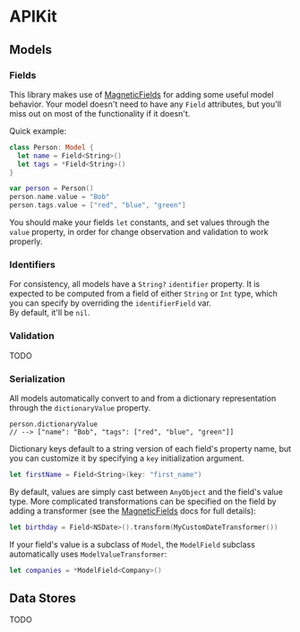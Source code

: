 # APIKit

## Models

### Fields

This library makes use of [MagneticFields](https://github.com/sadawi/MagneticFields) for 
adding some useful model behavior.  Your model doesn't need to have any `Field` attributes, but you'll miss out 
on most of the functionality if it doesn't.

Quick example:

```swift
class Person: Model {
  let name = Field<String>()
  let tags = *Field<String>()
}

var person = Person()
person.name.value = "Bob"
person.tags.value = ["red", "blue", "green"]
```

You should make your fields `let` constants, and set values through the `value` property, in order for change observation 
and validation to work properly.


### Identifiers

For consistency, all models have a `String?` `identifier` property.  It is expected to be computed from a field 
of either `String` or `Int` type, which you can specify by overriding the `identifierField` var.  
By default, it'll be `nil`.

### Validation

TODO

### Serialization

All models automatically convert to and from a dictionary representation through the `dictionaryValue` property.

```
person.dictionaryValue
// --> ["name": "Bob", "tags": ["red", "blue", "green"]]
```

Dictionary keys default to a string version of each field's property name, but you can customize it by specifying a 
`key` initialization argument.  

```swift
let firstName = Field<String>(key: "first_name")
```

By default, values are simply cast between `AnyObject` and the field's value type.  More complicated transformations 
can be specified on the field by adding a transformer (see the [MagneticFields](https://github.com/sadawi/MagneticFields) 
docs for full details):

```swift
let birthday = Field<NSDate>().transform(MyCustomDateTransformer())
```

If your field's value is a subclass of `Model`, the `ModelField` subclass automatically uses `ModelValueTransformer`:

```swift
let companies = *ModelField<Company>()
```

## Data Stores

TODO
